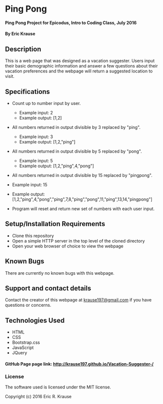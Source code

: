 # Ping Pong

#### Ping Pong Project for Epicodus, Intro to Coding Class, July 2016

#### By Eric Krause

## Description

This is a web page that was designed as a vacation suggester.  Users input their basic demographic information and answer a few questions about their vacation preferences and the webpage will return a suggested location to visit.  

## Specifications

* Count up to number input by user.
  * Example input: 2
  * Example output: [1,2]

* All numbers returned in output divisible by 3 replaced by "ping".
  * Example input: 3
  * Example output: [1,2,"ping"]

* All numbers returned in output divisible by 5 replaced by "pong".
  * Example input: 5
  * Example output: [1,2,"ping",4,"pong"]

* All numbers returned in output divisible by 15 replaced by "pingpong".
 * Example input: 15
 * Example output: [1,2,"ping",4,"pong","ping",7,8,"ping","pong",11,"ping",13,14,"pingpong"]

* Program will reset and return new set of numbers with each user input.

## Setup/Installation Requirements

* Clone this repository
* Open a simple HTTP server in the top level of the cloned directory
* Open your web browser of choice to view the webpage

## Known Bugs

There are currently no known bugs with this webpage.

## Support and contact details

Contact the creator of this webpage at krause197@gmail.com if you have questions or concerns.

## Technologies Used

* HTML
* CSS
* Bootstrap.css
* JavaScript
* JQuery

#### GitHub Page page link: http://krause197.github.io/Vacation-Suggester-/

### License

The software used is licensed under the MIT license.

Copyright (c) 2016 Eric R. Krause
